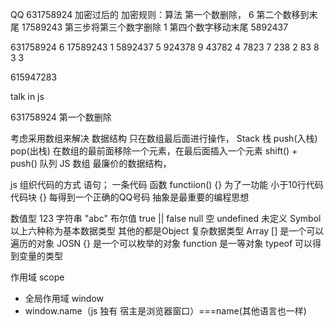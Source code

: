 QQ 631758924 加密过后的
加密规则：算法
  第一个数删除，    6
  第二个数移到末尾    17589243
  第三步将第三个数字删除 1
  第四个数字移动末尾    5892437 

  631758924   6
  17589243    1
  5892437     5
  924378      9
  43782       4
  7823        7
  238         2
  83          8
  3           3

  615947283

  talk in js

  631758924 第一个数删除
 
  考虑采用数组来解决 数据结构
  只在数组最后面进行操作， Stack 栈  push(入栈)
  pop(出栈)
  在数组的最前面移除一个元素，在最后面插入一个元素  shift()  +  push()  队列
  JS 数组 最廉价的数据结构，

  js 组织代码的方式
  语句； 一条代码
  函数    functiion()  {}  为了一功能 小于10行代码
  代码块 {}  每得到一个正确的QQ号码
  抽象是最重要的编程思想

  数值型 123
  字符串 "abc"
  布尔值 true || false
  null 空
  undefined 未定义
  Symbol
  以上六种称为基本数据类型
  其他的都是Object  复杂数据类型
  Array [] 是一个可以遍历的对象
  JOSN {} 是一个可以枚举的对象
  function 是一等对象
  typeof 可以得到变量的类型


  作用域 scope 
  - 全局作用域 window  
  - window.name（js 独有 宿主是浏览器窗口）===name(其他语言也一样)

  

